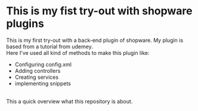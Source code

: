 <h1>This is my fist try-out with shopware plugins</h1>

<p>
This is my first try-out with a back-end plugin of shopware. My plugin is based from a tutorial from udemey.</br>
Here I've used all kind of methods to make this plugin like:</br>

<ul>
<li>Configuring config.xml</li>
<li>Adding controllers</li>
<li>Creating services</li>
<li>implementing snippets</li>
</ul>
</br>
This a quick overview what this repository is about.
</p>
